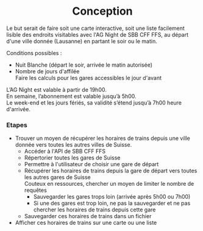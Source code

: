 # <center> Conception <center>

Le but serait de faire soit une carte interactive, soit une liste facilement lisible des endroits visitables avec l'AG Night de SBB CFF FFS, au départ d'une ville donnée (Lausanne) en partant le soir ou le matin.

Conditions possibles : 
- Nuit Blanche (départ le soir, arrivée le matin autorisée)
- Nombre de jours d'affilée \
  Faire les calculs pour les gares accessibles le jour d'avant

L’AG Night est valable à partir de 19h00.\
En semaine, l’abonnement est valable jusqu’à 5h00. \
Le week-end et les jours fériés, sa validité s’étend jusqu’à 7h00 heure d'arrivée.

### Etapes

- Trouver un moyen de récupérer les horaires de trains depuis une ville donnée vers toutes les autres villes de Suisse.
  - Accéder à l'API de SBB CFF FFS
  - Répertorier toutes les gares de Suisse
  - Permettre à l'utilisateur de choisir une gare de départ
  - Récupérer les horaires de trains depuis la gare de départ vers toutes les autres gares de Suisse \
  Couteux en ressources, chercher un moyen de limiter le nombre de requêtes
    - Sauvegarder les gares trops loin (arrivée après 5h00 ou 7h00)
    - Si une des gares est trop loin, ne pas la sauvegarder et ne pas chercher les horaires de trains depuis cette gare
  - Sauvegarder ces horaires de trains dans un fichier
- Afficher ces horaires de trains sur une carte ou une liste
